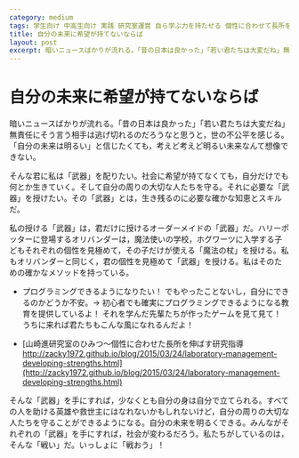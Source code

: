 ```yaml
---
category: medium
tags: 学生向け 中高生向け 実践 研究室運営 自ら学ぶ力を持たせる 個性に合わせて長所を伸ばす
title: 自分の未来に希望が持てないならば
layout: post
excerpt: 暗いニュースばかりが流れる。「昔の日本は良かった」「若い君たちは大変だね」無責任にそう言う相手は逃げ切れるのだろうなと思うと，世の不公平を感じる。「自分の未来は明るい」と信じたくても，考えど考えど明るい未来なんて想像できない。
---
```

# 自分の未来に希望が持てないならば

暗いニュースばかりが流れる。「昔の日本は良かった」「若い君たちは大変だね」無責任にそう言う相手は逃げ切れるのだろうなと思うと，世の不公平を感じる。「自分の未来は明るい」と信じたくても，考えど考えど明るい未来なんて想像できない。

そんな君に私は「武器」を配りたい。社会に希望が持てなくても，自分だけでも何とか生きていく。そして自分の周りの大切な人たちを守る。それに必要な「武器」を授けたい。その「武器」とは，生き残るのに必要な確かな知恵とスキルだ。

私の授ける「武器」は，君だけに授けるオーダーメイドの「武器」だ。ハリーポッターに登場するオリバンダーは，魔法使いの学校，ホグワーツに入学する子どもそれぞれの個性を見極めて，その子だけが使える「魔法の杖」を授ける。私もオリバンダーと同じく，君の個性を見極めて「武器」を授ける。私はそのための確かなメソッドを持っている。

* プログラミングできるようになりたい！ でもやったことないし，自分にできるのかどうか不安。→ 初心者でも確実にプログラミングできるようになる教育を提供しているよ！ それを学んだ先輩たちが作ったゲームを見て見て！ うちに来れば君たちもこんな風になれるんだよ！

* [山崎進研究室のひみつ〜個性に合わせた長所を伸ばす研究指導 http://zacky1972.github.io/blog/2015/03/24/laboratory-management-developing-strengths.html](http://zacky1972.github.io/blog/2015/03/24/laboratory-management-developing-strengths.html)

そんな「武器」を手にすれば，少なくとも自分の身は自分で立てられる。すべての人を助ける英雄や救世主にはなれないかもしれないけど，自分の周りの大切な人たちを守ることができるようになる。自分の未来を明るくできる。みんながそれぞれの「武器」を手にすれば，社会が変わるだろう。私たちがしているのは，そんな「戦い」だ。いっしょに「戦おう」！